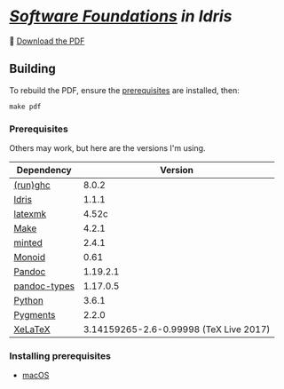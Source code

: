 # _[Software Foundations][SF] in Idris_

:book: [Download the PDF][PDF]


## Building

To rebuild the PDF, ensure the [prerequisites][prereqs] are installed, then:

```fish
make pdf
```


### Prerequisites

Others may work, but here are the versions I'm using.

| Dependency       |                                Version |
|------------------|----------------------------------------|
| [(run)ghc][GHC]  |                                  8.0.2 |
| [Idris][]        |                                  1.1.1 |
| [latexmk][]      |                                  4.52c |
| [Make][]         |                                  4.2.1 |
| [minted][]       |                                  2.4.1 |
| [Monoid][]       |                                   0.61 |
| [Pandoc][]       |                               1.19.2.1 |
| [pandoc-types][] |                               1.17.0.5 |
| [Python][]       |                                  3.6.1 |
| [Pygments][]     |                                  2.2.0 |
| [XeLaTeX][]      | 3.14159265-2.6-0.99998 (TeX Live 2017) |

### Installing prerequisites

- [macOS](prerequisites_macOS.md)

<!-- Named Links -->

[SF]: http://www.cis.upenn.edu/%7Ebcpierce/sf/current/index.html
[PDF]: https://idris-hackers.github.io/software-foundations/pdf/sf-idris-2018.pdf
[prereqs]: #prerequisites
[GHC]: https://www.haskell.org/ghc/
[Idris]: https://www.idris-lang.org
[latexmk]: https://www.ctan.org/pkg/latexmk/
[Make]: https://www.gnu.org/software/make/
[minted]: http://www.ctan.org/pkg/minted
[Monoid]: http://larsenwork.com/monoid/
[Pandoc]: http://pandoc.org
[pandoc-types]: https://github.com/jgm/pandoc-types
[Python]: https://www.python.org
[Pygments]: http://pygments.org
[XeLaTeX]: http://tug.org/xetex/
